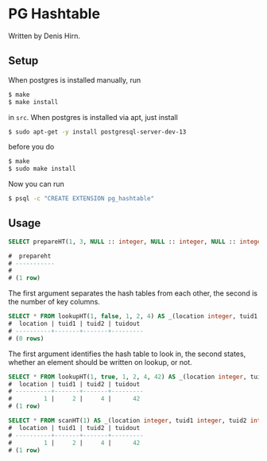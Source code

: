 # PG Hashtable
Written by Denis Hirn.
## Setup
When postgres is installed manually, run
```bash
$ make
$ make install
```
in `src`.
When postgres is installed via apt, just install
```bash
$ sudo apt-get -y install postgresql-server-dev-13
```
before you do
```bash
$ make
$ sudo make install
```

Now you can run
```bash
$ psql -c "CREATE EXTENSION pg_hashtable"
```

## Usage
```sql
SELECT prepareHT(1, 3, NULL :: integer, NULL :: integer, NULL :: integer, NULL :: integer);

#  prepareht
# -----------
#
# (1 row)
```
The first argument separates the hash tables from each other, the second is the
number of key columns.

```sql
SELECT * FROM lookupHT(1, false, 1, 2, 4) AS _(location integer, tuid1 integer, tuid2 integer, tuidout integer);
#  location | tuid1 | tuid2 | tuidout
# ----------+-------+-------+---------
# (0 rows)
```

The first argument identifies the hash table to look in, the second states,
whether an element should be written on lookup, or not.
```sql
SELECT * FROM lookupHT(1, true, 1, 2, 4, 42) AS _(location integer, tuid1 integer, tuid2 integer, tuidout integer);
#  location | tuid1 | tuid2 | tuidout
# ----------+-------+-------+---------
#         1 |     2 |     4 |      42
# (1 row)

SELECT * FROM scanHT(1) AS _(location integer, tuid1 integer, tuid2 integer, tuidout integer);
#  location | tuid1 | tuid2 | tuidout
# ----------+-------+-------+---------
#         1 |     2 |     4 |      42
# (1 row)
```
